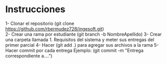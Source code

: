# Instrucciones

1- Clonar el repositorio (git clone https://github.com/rbermudez728/ingesoft.git) <br>
2- Crear una rama por estudiante (git branch -b NombreApellido)
3- Crear una carpeta llamada 1. Requisitos del sistema y meter sus entregas del primer parcial 
4- Hacer (git add .) para agregar sus archivos a la rama
5- Hacer commit por cada entrega Ejemplo: (git commit -m "Entrega correspondiente a....")
